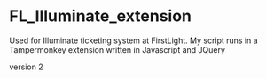 # FL_Illuminate_extension
Used for Illuminate ticketing system at FirstLight. My script runs in a  Tampermonkey extension written in Javascript and JQuery

version 2
